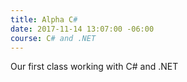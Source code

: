 ```yaml
---
title: Alpha C#
date: 2017-11-14 13:07:00 -06:00
course: C# and .NET
---
```


Our first class working with C# and .NET
